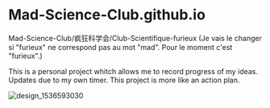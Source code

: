 # Mad-Science-Club.github.io

Mad-Science-Club/疯狂科学会/Club-Scientifique-furieux (Je vais le changer si  "furieux" ne correspond pas au mot "mad". Pour le moment c'est "furieux".)

This is a personal project whitch allows me to record progress of my ideas. Updates due to my own timer. This project is more like an action plan.

![design_1536593030](https://user-images.githubusercontent.com/14848127/109594779-59408c00-7b4e-11eb-858d-2da6b3d2184f.jpg)

